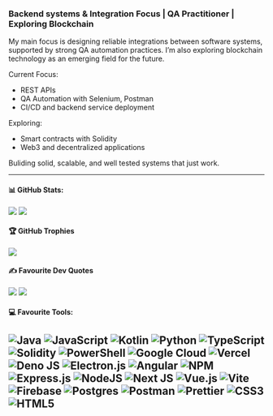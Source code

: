 ### Backend systems & Integration Focus | QA Practitioner | Exploring Blockchain

My main focus is designing reliable integrations between software systems, supported by strong QA automation practices. I’m also exploring blockchain technology as an emerging field for the future.

Current Focus:
- REST APIs
- QA Automation with Selenium, Postman
- CI/CD and backend service deployment

Exploring:
- Smart contracts with Solidity
- Web3 and decentralized applications

Buliding solid, scalable, and well tested systems that just work.

-------

#### 📊 GitHub Stats:
![](https://github-readme-stats.vercel.app/api?username=MalindiFrank&theme=one_dark_pro&hide_border=false&include_all_commits=false&count_private=true) 
![](https://github-readme-streak-stats.herokuapp.com?user=MalindiFrank&theme=transparent)

#### 🏆 GitHub Trophies
![](https://github-profile-trophy.vercel.app/?username=MalindiFrank&theme=dracula&no-frame=false&no-bg=true&margin-w=4)

#### ✍️ Favourite Dev Quotes
![](https://quotes-github-readme.vercel.app/api?quote=There%20are%20only%20two%20kinds%20of%20programming%20languages:%20the%20ones%20people%20complain%20about%20and%20the%20ones%20nobody%20uses.&author=Bjarne%20Stroustrup&type=vertical&theme=radical) ![](https://quotes-github-readme.vercel.app/api?quote=Talk%20is%20cheap,%20Show%20me%20the%20code.&author=Linus%20Torvalds&type=vertical&theme=radical)

#### 💻 Favourite Tools:
![Java](https://img.shields.io/badge/java-%23ED8B00.svg?style=flat-square&logo=openjdk&logoColor=white) 
![JavaScript](https://img.shields.io/badge/javascript-%23323330.svg?style=flat-square&logo=javascript&logoColor=%23F7DF1E) 
![Kotlin](https://img.shields.io/badge/kotlin-%237F52FF.svg?style=flat-square&logo=kotlin&logoColor=white) 
![Python](https://img.shields.io/badge/python-3670A0?style=flat-square&logo=python&logoColor=ffdd54) 
![TypeScript](https://img.shields.io/badge/typescript-%23007ACC.svg?style=flat-square&logo=typescript&logoColor=white) 
![Solidity](https://img.shields.io/badge/Solidity-%23363636.svg?style=flat-square&logo=solidity&logoColor=white) 
![PowerShell](https://img.shields.io/badge/PowerShell-%235391FE.svg?style=flat-square&logo=powershell&logoColor=white) 
![Google Cloud](https://img.shields.io/badge/GoogleCloud-%234285F4.svg?style=flat-square&logo=google-cloud&logoColor=white) 
![Vercel](https://img.shields.io/badge/vercel-%23000000.svg?style=flat-square&logo=vercel&logoColor=white) 
![Deno JS](https://img.shields.io/badge/deno%20js-000000?style=flat-square&logo=deno&logoColor=white) 
![Electron.js](https://img.shields.io/badge/Electron-191970?style=flat-square&logo=Electron&logoColor=white) 
![Angular](https://img.shields.io/badge/angular-%23DD0031.svg?style=flat-square&logo=angular&logoColor=white) 
![NPM](https://img.shields.io/badge/NPM-%23CB3837.svg?style=flat-square&logo=npm&logoColor=white) 
![Express.js](https://img.shields.io/badge/express.js-%23404d59.svg?style=flat-square&logo=express&logoColor=%2361DAFB) 
![NodeJS](https://img.shields.io/badge/node.js-6DA55F?style=flat-square&logo=node.js&logoColor=white) 
![Next JS](https://img.shields.io/badge/Next-black?style=flat-square&logo=next.js&logoColor=white) 
![Vue.js](https://img.shields.io/badge/vue.js-%2335495e.svg?style=flat-square&logo=vuedotjs&logoColor=%234FC08D) 
![Vite](https://img.shields.io/badge/vite-%23646CFF.svg?style=flat-square&logo=vite&logoColor=white) 
![Firebase](https://img.shields.io/badge/firebase-a08021?style=flat-square&logo=firebase&logoColor=ffcd34) 
![Postgres](https://img.shields.io/badge/postgres-%23316192.svg?style=flat-square&logo=postgresql&logoColor=white) 
![Postman](https://img.shields.io/badge/Postman-FF6C37?style=flat-square&logo=postman&logoColor=white) 
![Prettier](https://img.shields.io/badge/prettier-%23F7B93E.svg?style=flat-square&logo=prettier&logoColor=black) 
![CSS3](https://img.shields.io/badge/css3-%231572B6.svg?style=flat-square&logo=css3&logoColor=white) 
![HTML5](https://img.shields.io/badge/html5-%23E34F26.svg?style=flat-square&logo=html5&logoColor=white) 
-------
